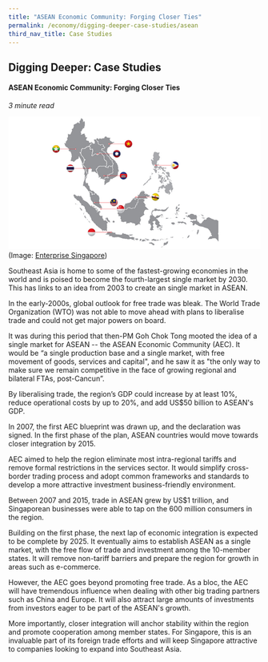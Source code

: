 ```yaml
---
title: "ASEAN Economic Community: Forging Closer Ties"
permalink: /economy/digging-deeper-case-studies/asean
third_nav_title: Case Studies
---
```


## Digging Deeper: Case Studies
#### ASEAN Economic Community: Forging Closer Ties
<i>3 minute read</i>

![Alt text for image on Isomer site](/images/economy/case-studies/aseanregionalinitiatives_aec2025blueprint.jpg)
(Image: [Enterprise Singapore](https://www.enterprisesg.gov.sg/overseas-markets/asia-pacific/asean/asean-regional-initiatives))

Southeast Asia is home to some of the fastest-growing economies in the world and is poised to become the fourth-largest single market by 2030. This has links to an idea from 2003 to create an single market in ASEAN. 

In the early-2000s, global outlook for free trade was bleak. The World Trade Organization (WTO) was not able to move ahead with plans to liberalise trade and could not get major powers on board. 

It was during this period that then-PM Goh Chok Tong mooted the idea of a single market for ASEAN -- the ASEAN Economic Community (AEC). It would be “a single production base and a single market, with free movement of goods, services and capital", and he saw it as "the only way to make sure we remain competitive in the face of growing regional and bilateral FTAs, post-Cancun”.

By liberalising trade, the region’s GDP could increase by at least 10%, reduce operational costs by up to 20%, and add US$50 billion to ASEAN's GDP.

In 2007, the first AEC blueprint was drawn up, and the declaration was signed. In the first phase of the plan, ASEAN countries would move towards closer integration by 2015.

AEC aimed to help the region eliminate most intra-regional tariffs and remove formal restrictions in the services sector. It would simplify cross-border trading process and adopt common frameworks and standards to develop a more attractive investment business-friendly environment.

Between 2007 and 2015, trade in ASEAN grew by US$1 trillion, and Singaporean businesses were able to tap on the 600 million consumers in the region.

Building on the first phase, the next lap of economic integration is expected to be complete by 2025. It eventually aims to establish ASEAN as a single market, with the free flow of trade and investment among the 10-member states. It will remove non-tariff barriers and prepare the region for growth in areas such as e-commerce.

However, the AEC goes beyond promoting free trade. As a bloc, the AEC will have tremendous influence when dealing with other big trading partners such as China and Europe. It will also attract large amounts of investments from investors eager to be part of the ASEAN's growth. 

More importantly, closer integration will anchor stability within the region and promote cooperation among member states. For Singapore, this is an invaluable part of its foreign trade efforts and will keep Singapore attractive to companies looking to expand into Southeast Asia.